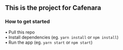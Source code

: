 ## This is the project for Cafenara

### How to get started
• Pull this repo    
• Install dependencies (eg. `yarn install` or `npm install`)    
• Run the app (eg. `yarn start` or `npm start`)    


